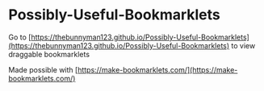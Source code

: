 # Possibly-Useful-Bookmarklets
Go to [https://thebunnyman123.github.io/Possibly-Useful-Bookmarklets](https://thebunnyman123.github.io/Possibly-Useful-Bookmarklets) to view draggable bookmarklets

Made possible with [https://make-bookmarklets.com/](https://make-bookmarklets.com/)
